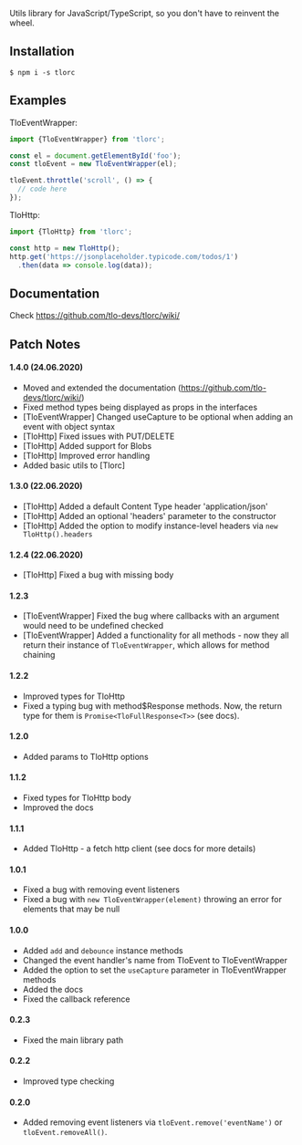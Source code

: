 Utils library for JavaScript/TypeScript, so you don't have to reinvent the wheel.

## Installation
`$ npm i -s tlorc`

## Examples

TloEventWrapper:
```js
import {TloEventWrapper} from 'tlorc';

const el = document.getElementById('foo');
const tloEvent = new TloEventWrapper(el);

tloEvent.throttle('scroll', () => {
  // code here
});
```

TloHttp:
```js
import {TloHttp} from 'tlorc';

const http = new TloHttp();
http.get('https://jsonplaceholder.typicode.com/todos/1')
  .then(data => console.log(data));
```

## Documentation
Check https://github.com/tlo-devs/tlorc/wiki/
## Patch Notes
#### 1.4.0 (24.06.2020)
- Moved and extended the documentation (https://github.com/tlo-devs/tlorc/wiki/)
- Fixed method types being displayed as props in the interfaces
- [TloEventWrapper] Changed useCapture to be optional when adding an event with object syntax
- [TloHttp] Fixed issues with PUT/DELETE
- [TloHttp] Added support for Blobs
- [TloHttp] Improved error handling
- Added basic utils to [Tlorc]
#### 1.3.0 (22.06.2020)
- [TloHttp] Added a default Content Type header 'application/json'
- [TloHttp] Added an optional 'headers' parameter to the constructor
- [TloHttp] Added the option to modify instance-level headers via `new TloHttp().headers`
#### 1.2.4 (22.06.2020)
- [TloHttp] Fixed a bug with missing body
#### 1.2.3
- [TloEventWrapper] Fixed the bug where callbacks with an argument would need to be undefined checked
- [TloEventWrapper] Added a functionality for all methods - now they all return their instance of `TloEventWrapper`, which allows for method chaining
#### 1.2.2
- Improved types for TloHttp
- Fixed a typing bug with method$Response methods. Now, the return type for them is `Promise<TloFullResponse<T>>` (see docs).
#### 1.2.0
- Added params to TloHttp options
#### 1.1.2
- Fixed types for TloHttp body
- Improved the docs
#### 1.1.1
- Added TloHttp - a fetch http client (see docs for more details)
#### 1.0.1
- Fixed a bug with removing event listeners
- Fixed a bug with `new TloEventWrapper(element)` throwing an error for elements that may be null
#### 1.0.0
- Added `add` and `debounce` instance methods
- Changed the event handler's name from TloEvent to TloEventWrapper
- Added the option to set the `useCapture` parameter in TloEventWrapper methods
- Added the docs
- Fixed the callback reference
#### 0.2.3
- Fixed the main library path
#### 0.2.2
- Improved type checking
#### 0.2.0
- Added removing event listeners via `tloEvent.remove('eventName')` or `tloEvent.removeAll()`.
